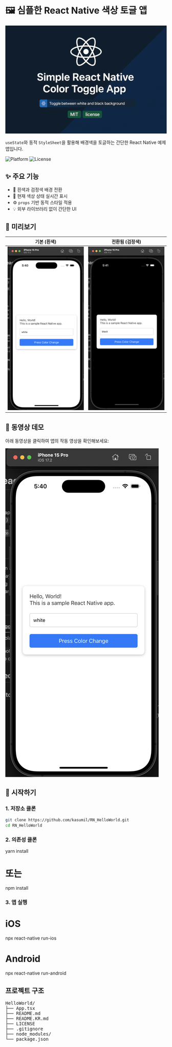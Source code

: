 # 🖼️ 심플한 React Native 색상 토글 앱

![main screen](./assets/banner_image.png)

`useState`와 동적 `StyleSheet`을 활용해 배경색을 토글하는 간단한 React Native 예제 앱입니다.

![Platform](https://img.shields.io/badge/platform-react--native-blue)
![License](https://img.shields.io/badge/license-MIT-green)

## ✨ 주요 기능

- 🎨 흰색과 검정색 배경 전환
- 📝 현재 색상 상태 실시간 표시
- ⚙️ `props` 기반 동적 스타일 적용
- 💡 외부 라이브러리 없이 간단한 UI

## 📱 미리보기

| 기본 (흰색)                         | 전환됨 (검정색)                     |
| ----------------------------------- | ----------------------------------- |
| ![white screen](./assets/white.png) | ![black screen](./assets/black.png) |

## 🎥 동영상 데모

아래 동영상을 클릭하여 앱의 작동 영상을 확인해보세요:

[![동영상 데모](./assets/white.png)](https://youtube.com/shorts/YZRi2gQg318?feature=share)

## 🚀 시작하기

### 1. 저장소 클론

```bash
git clone https://github.com/kasumil/RN_HelloWorld.git
cd RN_HelloWorld
```

### 2. 의존성 클론

yarn install

# 또는

npm install

### 3. 앱 실행

# iOS

npx react-native run-ios

# Android

npx react-native run-android

## 프로젝트 구조

<pre>
HelloWorld/
├── App.tsx
├── README.md
├── README.KR.md
├── LICENSE
├── .gitignore
├── node_modules/
└── package.json
</pre>
